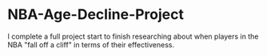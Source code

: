 # NBA-Age-Decline-Project
I complete a full project start to finish researching about when players in the NBA "fall off a cliff" in terms of their effectiveness.
